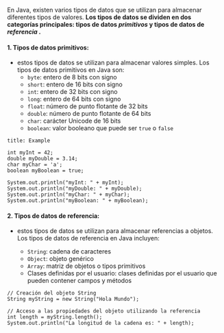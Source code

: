 En Java, existen varios tipos de datos que se utilizan para almacenar diferentes tipos de valores. 
**Los tipos de datos se dividen en dos categorías principales: tipos de datos _primitivos_ y tipos de datos de _referencia_ .**

#### 1.  Tipos de datos primitivos:
- estos tipos de datos se utilizan para almacenar valores simples. Los tipos de datos primitivos en Java son:
	- `byte`: entero de 8 bits con signo
	-   `short`: entero de 16 bits con signo
	-   `int`: entero de 32 bits con signo
	-   `long`: entero de 64 bits con signo
	-   `float`: número de punto flotante de 32 bits
	-   `double`: número de punto flotante de 64 bits
	-   `char`: carácter Unicode de 16 bits
	-   `boolean`: valor booleano que puede ser `true` o `false`

```ad-example
title: Example
```

``` 
int myInt = 42;
double myDouble = 3.14;
char myChar = 'a';
boolean myBoolean = true;

System.out.println("myInt: " + myInt);
System.out.println("myDouble: " + myDouble);
System.out.println("myChar: " + myChar);
System.out.println("myBoolean: " + myBoolean);

```

#### 2.  Tipos de datos de referencia:
- estos tipos de datos se utilizan para almacenar referencias a objetos. Los tipos de datos de referencia en Java incluyen:

	- `String`: cadena de caracteres
	- `Object`: objeto genérico
	- `Array`: matriz de objetos o tipos primitivos
	- Clases definidas por el usuario: clases definidas por el usuario que pueden contener campos y métodos

```
// Creación del objeto String
String myString = new String("Hola Mundo");

// Acceso a las propiedades del objeto utilizando la referencia
int length = myString.length();
System.out.println("La longitud de la cadena es: " + length);
```